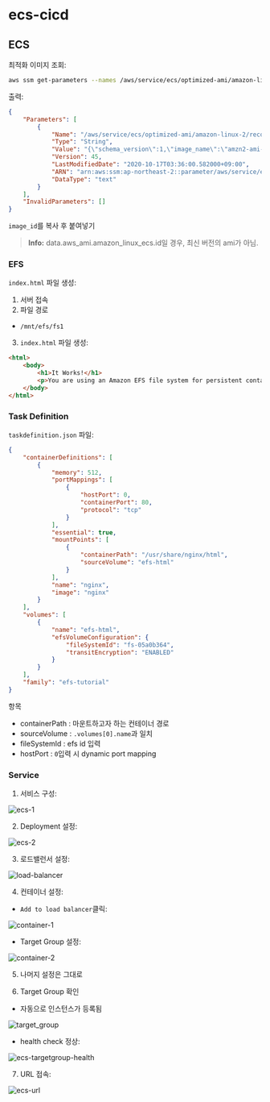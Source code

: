 # ecs-cicd
## ECS
최적화 이미지 조회:
```bash
aws ssm get-parameters --names /aws/service/ecs/optimized-ami/amazon-linux-2/recommended
```
출력:
```json
{
    "Parameters": [
        {
            "Name": "/aws/service/ecs/optimized-ami/amazon-linux-2/recommended",
            "Type": "String",
            "Value": "{\"schema_version\":1,\"image_name\":\"amzn2-ami-ecs-hvm-2.0.20201013-x86_64-ebs\",\"image_id\":\"ami-0cc0a1657e6978861\",\"os\":\"Amazon Linux 2\",\"ecs_runtime_version\":\"Docker version 19.03.6-ce\",\"ecs_agent_version\":\"1.46.0\"}",
            "Version": 45,
            "LastModifiedDate": "2020-10-17T03:36:00.582000+09:00",
            "ARN": "arn:aws:ssm:ap-northeast-2::parameter/aws/service/ecs/optimized-ami/amazon-linux-2/recommended",
            "DataType": "text"
        }
    ],
    "InvalidParameters": []
}
```

`image_id`를 복사 후 붙여넣기

> **Info:** data.aws_ami.amazon_linux_ecs.id일 경우, 최신 버전의 ami가 아님.


### EFS
`index.html` 파일 생성:
1. 서버 접속
2. 파일 경로
- `/mnt/efs/fs1`
3. `index.html` 파일 생성:
```html
<html>
    <body>
        <h1>It Works!</h1>
        <p>You are using an Amazon EFS file system for persistent container storage.</p>
    </body>
</html>
```

### Task Definition
`taskdefinition.json` 파일:
```json
{
    "containerDefinitions": [
        {
            "memory": 512,
            "portMappings": [
                {
                    "hostPort": 0,
                    "containerPort": 80,
                    "protocol": "tcp"
                }
            ],
            "essential": true,
            "mountPoints": [
                {
                    "containerPath": "/usr/share/nginx/html",
                    "sourceVolume": "efs-html"
                }
            ],
            "name": "nginx",
            "image": "nginx"
        }
    ],
    "volumes": [
        {
            "name": "efs-html",
            "efsVolumeConfiguration": {
                "fileSystemId": "fs-05a0b364",
                "transitEncryption": "ENABLED"
            }
        }
    ],
    "family": "efs-tutorial"
}
```

항목
- containerPath : 마운트하고자 하는 컨테이너 경로
- sourceVolume : `.volumes[0].name`과 일치
- fileSystemId : efs id 입력
- hostPort : `0`입력 시 dynamic port mapping

### Service
1. 서비스 구성:

<img src="assets/images/2020-10-29-13:17.png" alt="ecs-1">

2. Deployment 설정:

<img src="assets/images/2020-10-29-13:18.png" alt="ecs-2">

3. 로드밸런서 설정:

<img src="assets/images/2020-10-29-1321.png" alt="load-balancer">


4. 컨테이너 설정:
- `Add to load balancer`클릭:

<img src="assets/images/2020-10-29-1321_1.png" alt="container-1">

- Target Group 설정:

<img src="assets/images/2020-10-29-1321_2.png" alt="container-2">

5. 나머지 설정은 그대로

6. Target Group 확인
- 자동으로 인스턴스가 등록됨

<img src="assets/images/2020-10-29.png" alt="target_group">

- health check 정상:

<img src="assets/images/2020-10-29_1.png" alt="ecs-targetgroup-health">

7. URL 접속:

<img src="assets/images/2020-10-29_2.png" alt="ecs-url">